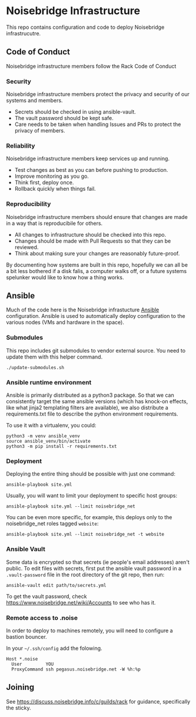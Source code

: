 # Noisebridge Infrastructure

This repo contains configuration and code to deploy Noisebridge infrastrucutre.

## Code of Conduct

Noisebridge infrastructure members follow the Rack Code of Conduct

### Security

Noisebridge infrastructure members protect the privacy and security of our systems and members.

* Secrets should be checked in using ansible-vault.
* The vault password should be kept safe.
* Care needs to be taken when handling Issues and PRs to protect the privacy of members.

### Reliability

Noisebridge infrastructure members keep services up and running.

* Test changes as best as you can before pushing to production.
* Improve monitoring as you go.
* Think first, deploy once.
* Rollback quickly when things fail.

### Reproducibility

Noisebridge infrastructure members should ensure that changes are made in a way
that is reproducibile for others.

* All changes to infrastructure should be checked into this repo.
* Changes should be made with Pull Requests so that they can be reviewed.
* Think about making sure your changes are reasonably future-proof.

By documenting how systems are built in this repo, hopefully we can all be a
bit less bothered if a disk falis, a computer walks off, or a future systems
spelunker would like to know how a thing works.

## Ansible

Much of the code here is the Noisebridge infrastucture [Ansible](https://docs.ansible.com/ansible/latest/) configuration.
Ansible is used to automatically deploy configuration to the various nodes (VMs and hardware in the space).

### Submodules

This repo includes git submodules to vendor external source.  You need to update them with this helper command.

    ./update-submodules.sh

### Ansible runtime environment

Ansible is primarily distributed as a python3 package. So that we can
consistently target the same ansible versions (which has knock-on effects, like
what jinja2 templating filters are available), we also distribute a
requirements.txt file to describe the python environment requirements.

To use it with a virtualenv, you could:

    python3 -m venv ansible_venv
    source ansible_venv/bin/activate
    python3 -m pip install -r requirements.txt

### Deployment

Deploying the entire thing should be possible with just one command:

    ansible-playbook site.yml

Usually, you will want to limit your deployment to specific host groups:

    ansible-playbook site.yml --limit noisebridge_net

You can be even more specific, for example, this deploys only to the noisebridge\_net roles tagged `website`:

    ansible-playbook site.yml --limit noisebridge_net -t website

### Ansible Vault

Some data is encrypted so that secrets (ie people's email addresses) aren't public. To edit files with secrets, first put the ansible vault password in a `.vault-password` file in the root directory of the git repo, then run:

    ansible-vault edit path/to/secrets.yml

To get the vault password, check https://www.noisebridge.net/wiki/Accounts to see who has it.

### Remote access to .noise

In order to deploy to machines remotely, you will need to configure a bastion bouncer.

In your `~/.ssh/config` add the folowing.

    Host *.noise
      User         YOU
      ProxyCommand ssh pegasus.noisebridge.net -W %h:%p

## Joining

See https://discuss.noisebridge.info/c/guilds/rack for guidance, specifically the sticky.
